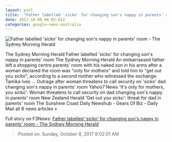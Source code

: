 ```yaml
---
layout: post
title:  "Father labelled 'sicko' for changing son's nappy in parents' room - The Sydney Morning Herald"
date: 2017-10-08 06:02:01Z
categories: google-news-australia
---
```


![Father labelled 'sicko' for changing son's nappy in parents' room - The Sydney Morning Herald](http://www.smh.com.au/content/dam/images/g/y/w/g/u/0/image.related.articleLeadwide.620x349.p4ywc6.png/1507442393954.jpg)

The Sydney Morning Herald Father labelled 'sicko' for changing son's nappy in parents' room The Sydney Morning Herald An embarrassed father left a shopping centre parents' room with his naked son in his arms after a woman declared the room was "only for mothers" and told him to "get out you sicko", according to a second mother who witnessed the exchange. Tamika Ives ... Outrage after woman threatens to call security on 'sicko' dad changing son's nappy in parents' room Yahoo7 News 'It's only for mothers, you sicko': Woman threatens to call security on dad changing son's nappy in parents' room New Zealand Herald 'Get out you sicko': threat for dad in parents' room The Sunshine Coast Daily Newshub - Gears Of Biz - Daily Mail all 8 news articles »


Full story on F3News: [Father labelled 'sicko' for changing son's nappy in parents' room - The Sydney Morning Herald](http://www.f3nws.com/n/XsNzvC)

> Posted on: Sunday, October 8, 2017 6:02:01 AM
